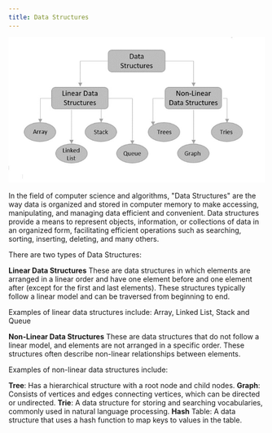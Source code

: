 ```yaml
---
title: Data Structures
---
```


![Image](https://raw.githubusercontent.com/quankori/quankori.github.io/master/src/images/algorithm/1.jpg)

In the field of computer science and algorithms, "Data Structures" are the way data is organized and stored in computer memory to make accessing, manipulating, and managing data efficient and convenient. Data structures provide a means to represent objects, information, or collections of data in an organized form, facilitating efficient operations such as searching, sorting, inserting, deleting, and many others.

There are two types of Data Structures:

**Linear Data Structures** These are data structures in which elements are arranged in a linear order and have one element before and one element after (except for the first and last elements). These structures typically follow a linear model and can be traversed from beginning to end.

Examples of linear data structures include: Array, Linked List, Stack and Queue

**Non-Linear Data Structures** These are data structures that do not follow a linear model, and elements are not arranged in a specific order. These structures often describe non-linear relationships between elements.

Examples of non-linear data structures include:

**Tree**: Has a hierarchical structure with a root node and child nodes.
**Graph**: Consists of vertices and edges connecting vertices, which can be directed or undirected.
**Trie**: A data structure for storing and searching vocabularies, commonly used in natural language processing.
**Hash** Table: A data structure that uses a hash function to map keys to values in the table.
